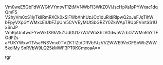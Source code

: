 Vm0weE5GbFdWWGhVYmtwT1ZtMVNWbFl3WkZOVlJscHpXa1pPYWxac1dqQmFS
V2hyVm0xS1IyTkliRmRXCk0xSlFWbXhhUzJOc1duRldiRlpwQ2xJeFJqTlhW
bFpyVXpGYWMxcElUbFZpUm5CVVEyMUtSbGRZY0ZkWApTRUpFVmtSS1UxSnJP
VmRpUmtwcFYwWktXRkV5ZUdGU1ZrWlZWbXhLVGdwaVZrbDZWMnRhYTFOdFZs
aFUKYWxwT1VsaFNSVmx0TVZKTlZtdDRVbFJzVVZWWE9VeGFSbWh2WW5kdlMy
SnRVbW9LQ25kMWF3PT0KCmxoaA==

tgr